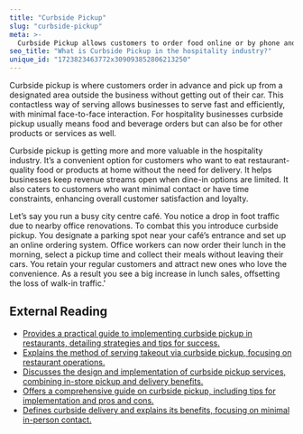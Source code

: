 ```yaml
---
title: "Curbside Pickup"
slug: "curbside-pickup"
meta: >-
  Curbside Pickup allows customers to order food online or by phone and collect it from a designated area outside the restaurant, cafe, or bar, enhancing convenience.
seo_title: "What is Curbside Pickup in the hospitality industry?"
unique_id: "1723823463772x309093852806213250"
---
```


Curbside pickup is where customers order in advance and pick up from a designated area outside the business without getting out of their car. This contactless way of serving allows businesses to serve fast and efficiently, with minimal face-to-face interaction. For hospitality businesses curbside pickup usually means food and beverage orders but can also be for other products or services as well.

Curbside pickup is getting more and more valuable in the hospitality industry. It’s a convenient option for customers who want to eat restaurant-quality food or products at home without the need for delivery. It helps businesses keep revenue streams open when dine-in options are limited. It also caters to customers who want minimal contact or have time constraints, enhancing overall customer satisfaction and loyalty.

Let’s say you run a busy city centre café. You notice a drop in foot traffic due to nearby office renovations. To combat this you introduce curbside pickup. You designate a parking spot near your café’s entrance and set up an online ordering system. Office workers can now order their lunch in the morning, select a pickup time and collect their meals without leaving their cars. You retain your regular customers and attract new ones who love the convenience. As a result you see a big increase in lunch sales, offsetting the loss of walk-in traffic.'

## External Reading

- [Provides a practical guide to implementing curbside pickup in restaurants, detailing strategies and tips for success.](https://restaurant.eatapp.co/blog/a-practical-guide-to-restaurant-curbside-pickup-strategies-and-tips)
- [Explains the method of serving takeout via curbside pickup, focusing on restaurant operations.](https://www.touchbistro.com/blog/guide-to-restaurant-curbside-pickup/)
- [Discusses the design and implementation of curbside pickup services, combining in-store pickup and delivery benefits.](https://www.usa-shade.com/blog/guide-to-designing-curbside-pickup-shopping/)
- [Offers a comprehensive guide on curbside pickup, including tips for implementation and pros and cons.](https://detroitsmallbusiness.umich.edu/research/curbside-pickup-guide/)
- [Defines curbside delivery and explains its benefits, focusing on minimal in-person contact.](https://simpletexting.com/blog/what-is-curbside-delivery/)